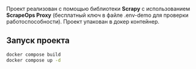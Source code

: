 
Проект реализован с помощью библиотеки **Scrapy** с использованием **ScrapeOps Proxy** (бесплатный ключ в файле .env-demo для проверки работоспособности). Проект упакован в докер контейнер.

## Запуск проекта

```sh
docker compose build
docker compose up -d
```